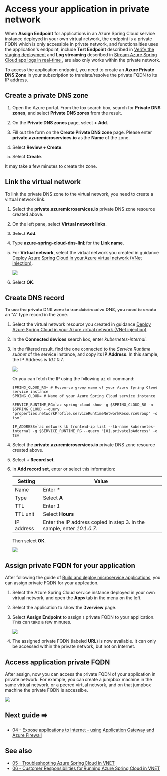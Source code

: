 # Access your application in private network

When **Assign Endpoint** for applications in an Azure Spring Cloud service instance deployed in your own virtual network, the endpoint is a private FQDN which is only accessible in private network, and functionalities uses the application's endpoint, include **Test Endpoint** described in [Verify the staging deployment](https://docs.microsoft.com/en-us/azure/spring-cloud/spring-cloud-howto-staging-environment#verify-the-staging-deployment) and **Log streaming** described in [Stream Azure Spring Cloud app logs in real-time
](https://docs.microsoft.com/en-us/azure/spring-cloud/spring-cloud-howto-log-streaming), are also only works within the private network.

To access the application endpoint, you need to create an **Azure Private DNS Zone** in your subscription to translate/resolve the private FQDN to its IP address.

## Create a private DNS zone

1. Open the Azure portal. From the top search box, search for **Private DNS zones**, and select **Private DNS zones** from the result.

2. On the **Private DNS zones** page, select **+ Add**.

3. Fill out the form on the **Create Private DNS zone** page. Please enter **<span>private.azuremicroservices.io</span>** as the **Name** of the zone.

4. Select **Review + Create**.

5. Select **Create**.

It may take a few minutes to create the zone.

## Link the virtual network

To link the private DNS zone to the virtual network, you need to create a virtual network link.

1. Select the **<span>private.azuremicroservices.io</span>** private DNS zone resource created above.

2. On the left pane, select **Virtual network links**.

3. Select **Add**.

4. Type **azure-spring-cloud-dns-link** for the **Link name**.

5. For **Virtual network**, select the virtual network you created in guidance [Deploy Azure Spring Cloud in your Azure virtual network (VNet injection)](01-deploy-azure-spring-cloud-in-your-vnet.md).

    ![](images/manage-virtual-network/private-dns-zone-link.png)

6. Select **OK**.

## Create DNS record

To use the private DNS zone to translate/resolve DNS, you need to create an "A" type record in the zone.

1. Select the virtual network resource you created in guidance [Deploy Azure Spring Cloud in your Azure virtual network (VNet injection)](01-deploy-azure-spring-cloud-in-your-vnet.md).

2. In the **Connected devices** search box, enter *kubernetes-internal*.

3. In the filtered result, find the one connected to the *Service Runtime subnet* of the service instance, and copy its **IP Address**. In this sample, the IP Address is *10.1.0.7*.

    ![](images/manage-virtual-network/vnet-search-connected-device.png)

   Or you can fetch the IP using the following az cli command:

    ```
    SPRING_CLOUD_RG= # Resource group name of your Azure Spring Cloud service instance
    SPRING_CLOUD= # Name of your Azure Spring Cloud service instance

    SERVICE_RUNTIME_RG=`az spring-cloud show -g $SPRING_CLOUD_RG -n $SPRING_CLOUD --query "properties.networkProfile.serviceRuntimeNetworkResourceGroup" -o tsv`

    IP_ADDRESS=`az network lb frontend-ip list --lb-name kubernetes-internal -g $SERVICE_RUNTIME_RG --query "[0].privateIpAddress" -o tsv`
    ```

4. Select the **<span>private.azuremicroservices.io</span>** private DNS zone resource created above.

5. Select **+ Record set**.

6. In **Add record set**, enter or select this information:

    |Setting     |Value                                                                      |
    |------------|---------------------------------------------------------------------------|
    |Name        |Enter *\**                                                                 |
    |Type        |Select **A**                                                               |
    |TTL         |Enter *1*                                                                  |
    |TTL unit    |Select **Hours**                                                           |
    |IP address  |Enter the IP address copied in step 3. In the sample, enter *10.1.0.7*.    |

    Then select **OK**.

    ![](images/manage-virtual-network/private-dns-zone-add-record.png)

## Assign private FQDN for your application

After following the guide of [Build and deploy microservice applications](https://github.com/Azure/azure-spring-cloud-docs-pr/tree/vnet-injection/docs/manage-virtual-network), you can assign private FQDN for your application.

1. Select the Azure Spring Cloud service instance deployed in your own virtual network, and open the **Apps** tab in the menu on the left.

2. Select the application to show the **Overview** page.

3. Select **Assign Endpoint** to assign a private FQDN to your application. This can take a few minutes.

    ![](images/manage-virtual-network/assign-private-fqdn.png)

4. The assigned private FQDN (labeled **URL**) is now available. It can only be accessed within the private network, but not on Internet.

## Access application private FQDN

After assign, now you can access the private FQDN of your application in private network. For example, you can create a jumpbox machine in the same virtual network, or a peered virtual network, and on that jumpbox machine the private FQDN is accessible.

![](images/manage-virtual-network/access-app-private-fqdn-in-private-network.png)

## Next guide ➡️

- [04 - Expose applications to Internet - using Application Gateway and Azure Firewall](04-make-your-application-accessible-on-internet-appgw.md)

## See also

- [05 - Troubleshooting Azure Spring Cloud in VNET](05-troubleshooting-azure-spring-cloud-in-vnet.md)
- [06 - Customer Responsibilities for Running Azure Spring Cloud in VNET](06-customer-responsibilities-for-running-azure-spring-cloud-in-vnet.md)